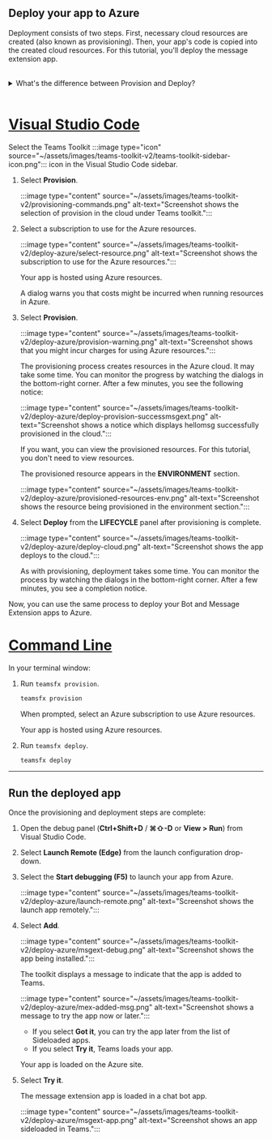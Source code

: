 ## Deploy your app to Azure

Deployment consists of two steps.  First, necessary cloud resources are created (also known as provisioning). Then, your app's code is copied into the created cloud resources. For this tutorial, you'll deploy the message extension app.
<br>
<br>
<details>
<summary>What's the difference between Provision and Deploy?</summary>
<br>
The <b>Provision</b> step creates resources in Azure and Microsoft 365 for your app, but no code (HTML, CSS, JavaScript, etc.) is copied to the resources. The <b>Deploy</b> step copies the code for your app to the resources you created during the provision step. It's common to deploy multiple times without provisioning new resources. Since the provision step can take some time to complete, it's separate from the deployment step.
</details>
<br>

# [Visual Studio Code](#tab/vscode)

Select the Teams Toolkit :::image type="icon" source="~/assets/images/teams-toolkit-v2/teams-toolkit-sidebar-icon.png"::: icon in the Visual Studio Code sidebar.

1. Select **Provision**.

   :::image type="content" source="~/assets/images/teams-toolkit-v2/provisioning-commands.png" alt-text="Screenshot shows the selection of provision in the cloud under Teams toolkit.":::

1. Select a subscription to use for the Azure resources.

    :::image type="content" source="~/assets/images/teams-toolkit-v2/deploy-azure/select-resource.png" alt-text="Screenshot shows the subscription to use for the Azure resources.":::

   Your app is hosted using Azure resources.

    A dialog warns you that costs might be incurred when running resources in Azure.

1. Select **Provision**.

   :::image type="content" source="~/assets/images/teams-toolkit-v2/deploy-azure/provision-warning.png" alt-text="Screenshot shows that you might incur charges for using Azure resources.":::

   The provisioning process creates resources in the Azure cloud. It may take some time. You can monitor the progress by watching the dialogs in the bottom-right corner. After a few minutes, you see the following notice:

   :::image type="content" source="~/assets/images/teams-toolkit-v2/deploy-azure/deploy-provision-successmsgext.png" alt-text="Screenshot shows a notice which displays hellomsg successfully provisioned in the cloud.":::

    If you want, you can view the provisioned resources. For this tutorial, you don't need to view resources.

    The provisioned resource appears in the **ENVIRONMENT** section.

    :::image type="content" source="~/assets/images/teams-toolkit-v2/deploy-azure/provisioned-resources-env.png" alt-text="Screenshot shows the resource being provisioned in the environment section.":::

1. Select **Deploy** from the **LIFECYCLE** panel after provisioning is complete.

   :::image type="content" source="~/assets/images/teams-toolkit-v2/deploy-azure/deploy-cloud.png" alt-text="Screenshot shows the app deploys to the cloud.":::

   As with provisioning, deployment takes some time. You can monitor the process by watching the dialogs in the bottom-right corner. After a few minutes, you see a completion notice.

Now, you can use the same process to deploy your Bot and Message Extension apps to Azure.

# [Command Line](#tab/cli)

In your terminal window:

1. Run `teamsfx provision`.

   ``` bash
   teamsfx provision
   ```

   When prompted, select an Azure subscription to use Azure resources.

   Your app is hosted using Azure resources.

1. Run `teamsfx deploy`.

   ``` bash
   teamsfx deploy
   ```

---

## Run the deployed app

Once the provisioning and deployment steps are complete:

1. Open the debug panel (**Ctrl+Shift+D** / **⌘⇧-D** or **View > Run**) from Visual Studio Code.
1. Select **Launch Remote (Edge)** from the launch configuration drop-down.
1. Select the **Start debugging (F5)** to launch your app from Azure.

   :::image type="content" source="~/assets/images/teams-toolkit-v2/deploy-azure/launch-remote.png" alt-text="Screenshot shows the launch app remotely.":::

1. Select **Add**.

   :::image type="content" source="~/assets/images/teams-toolkit-v2/deploy-azure/msgext-debug.png" alt-text="Screenshot shows the app being installed.":::

   The toolkit displays a message to indicate that the app is added to Teams.

   :::image type="content" source="~/assets/images/teams-toolkit-v2/deploy-azure/mex-added-msg.png" alt-text="Screenshot shows a message to try the app now or later.":::

    - If you select **Got it**, you can try the app later from the list of Sideloaded apps.
    - If you select **Try it**, Teams loads your app.

   Your app is loaded on the Azure site.

1. Select **Try it**.

   The message extension app is loaded in a chat bot app.

   :::image type="content" source="~/assets/images/teams-toolkit-v2/deploy-azure/msgext-app.png" alt-text="Screenshot shows an app sideloaded in Teams.":::
